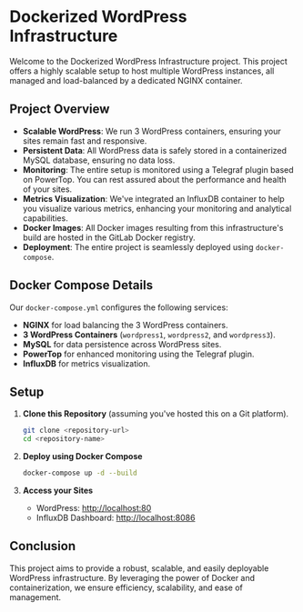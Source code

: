 
# Dockerized WordPress Infrastructure

Welcome to the Dockerized WordPress Infrastructure project. This project offers a highly scalable setup to host multiple WordPress instances, all managed and load-balanced by a dedicated NGINX container.

## Project Overview

- **Scalable WordPress**: We run 3 WordPress containers, ensuring your sites remain fast and responsive.
- **Persistent Data**: All WordPress data is safely stored in a containerized MySQL database, ensuring no data loss.
- **Monitoring**: The entire setup is monitored using a Telegraf plugin based on PowerTop. You can rest assured about the performance and health of your sites.
- **Metrics Visualization**: We've integrated an InfluxDB container to help you visualize various metrics, enhancing your monitoring and analytical capabilities.
- **Docker Images**: All Docker images resulting from this infrastructure's build are hosted in the GitLab Docker registry.
- **Deployment**: The entire project is seamlessly deployed using `docker-compose`.

## Docker Compose Details

Our `docker-compose.yml` configures the following services:

- **NGINX** for load balancing the 3 WordPress containers.
- **3 WordPress Containers** (`wordpress1`, `wordpress2`, and `wordpress3`).
- **MySQL** for data persistence across WordPress sites.
- **PowerTop** for enhanced monitoring using the Telegraf plugin.
- **InfluxDB** for metrics visualization.

## Setup

1. **Clone this Repository** (assuming you've hosted this on a Git platform).
   ```bash
   git clone <repository-url>
   cd <repository-name>
   ```

2. **Deploy using Docker Compose**
   ```bash
   docker-compose up -d --build
   ```

3. **Access your Sites**
   - WordPress: [http://localhost:80](http://localhost:80)
   - InfluxDB Dashboard: [http://localhost:8086](http://localhost:8086)

## Conclusion

This project aims to provide a robust, scalable, and easily deployable WordPress infrastructure. By leveraging the power of Docker and containerization, we ensure efficiency, scalability, and ease of management.
